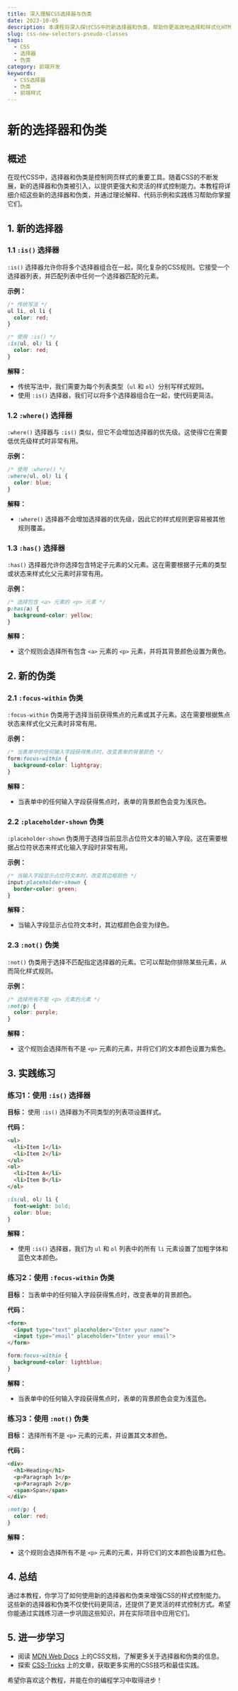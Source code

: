 ```yaml
---
title: 深入理解CSS选择器与伪类
date: 2023-10-05
description: 本课程将深入探讨CSS中的新选择器和伪类，帮助你更高效地选择和样式化HTML元素。
slug: css-new-selectors-pseudo-classes
tags:
  - CSS
  - 选择器
  - 伪类
category: 前端开发
keywords:
  - CSS选择器
  - 伪类
  - 前端样式
---
```


# 新的选择器和伪类

## 概述

在现代CSS中，选择器和伪类是控制网页样式的重要工具。随着CSS的不断发展，新的选择器和伪类被引入，以提供更强大和灵活的样式控制能力。本教程将详细介绍这些新的选择器和伪类，并通过理论解释、代码示例和实践练习帮助你掌握它们。

## 1. 新的选择器

### 1.1 `:is()` 选择器

`:is()` 选择器允许你将多个选择器组合在一起，简化复杂的CSS规则。它接受一个选择器列表，并匹配列表中任何一个选择器匹配的元素。

**示例：**

```css
/* 传统写法 */
ul li, ol li {
  color: red;
}

/* 使用 :is() */
:is(ul, ol) li {
  color: red;
}
```

**解释：**

- 传统写法中，我们需要为每个列表类型（`ul` 和 `ol`）分别写样式规则。
- 使用 `:is()` 选择器，我们可以将多个选择器组合在一起，使代码更简洁。

### 1.2 `:where()` 选择器

`:where()` 选择器与 `:is()` 类似，但它不会增加选择器的优先级。这使得它在需要低优先级样式时非常有用。

**示例：**

```css
/* 使用 :where() */
:where(ul, ol) li {
  color: blue;
}
```

**解释：**

- `:where()` 选择器不会增加选择器的优先级，因此它的样式规则更容易被其他规则覆盖。

### 1.3 `:has()` 选择器

`:has()` 选择器允许你选择包含特定子元素的父元素。这在需要根据子元素的类型或状态来样式化父元素时非常有用。

**示例：**

```css
/* 选择包含 <a> 元素的 <p> 元素 */
p:has(a) {
  background-color: yellow;
}
```

**解释：**

- 这个规则会选择所有包含 `<a>` 元素的 `<p>` 元素，并将其背景颜色设置为黄色。

## 2. 新的伪类

### 2.1 `:focus-within` 伪类

`:focus-within` 伪类用于选择当前获得焦点的元素或其子元素。这在需要根据焦点状态来样式化父元素时非常有用。

**示例：**

```css
/* 当表单中的任何输入字段获得焦点时，改变表单的背景颜色 */
form:focus-within {
  background-color: lightgray;
}
```

**解释：**

- 当表单中的任何输入字段获得焦点时，表单的背景颜色会变为浅灰色。

### 2.2 `:placeholder-shown` 伪类

`:placeholder-shown` 伪类用于选择当前显示占位符文本的输入字段。这在需要根据占位符状态来样式化输入字段时非常有用。

**示例：**

```css
/* 当输入字段显示占位符文本时，改变其边框颜色 */
input:placeholder-shown {
  border-color: green;
}
```

**解释：**

- 当输入字段显示占位符文本时，其边框颜色会变为绿色。

### 2.3 `:not()` 伪类

`:not()` 伪类用于选择不匹配指定选择器的元素。它可以帮助你排除某些元素，从而简化样式规则。

**示例：**

```css
/* 选择所有不是 <p> 元素的元素 */
:not(p) {
  color: purple;
}
```

**解释：**

- 这个规则会选择所有不是 `<p>` 元素的元素，并将它们的文本颜色设置为紫色。

## 3. 实践练习

### 练习1：使用 `:is()` 选择器

**目标：** 使用 `:is()` 选择器为不同类型的列表项设置样式。

**代码：**

```html
<ul>
  <li>Item 1</li>
  <li>Item 2</li>
</ul>
<ol>
  <li>Item A</li>
  <li>Item B</li>
</ol>
```

```css
:is(ul, ol) li {
  font-weight: bold;
  color: blue;
}
```

**解释：**

- 使用 `:is()` 选择器，我们为 `ul` 和 `ol` 列表中的所有 `li` 元素设置了加粗字体和蓝色文本颜色。

### 练习2：使用 `:focus-within` 伪类

**目标：** 当表单中的任何输入字段获得焦点时，改变表单的背景颜色。

**代码：**

```html
<form>
  <input type="text" placeholder="Enter your name">
  <input type="email" placeholder="Enter your email">
</form>
```

```css
form:focus-within {
  background-color: lightblue;
}
```

**解释：**

- 当表单中的任何输入字段获得焦点时，表单的背景颜色会变为浅蓝色。

### 练习3：使用 `:not()` 伪类

**目标：** 选择所有不是 `<p>` 元素的元素，并设置其文本颜色。

**代码：**

```html
<div>
  <h1>Heading</h1>
  <p>Paragraph 1</p>
  <p>Paragraph 2</p>
  <span>Span</span>
</div>
```

```css
:not(p) {
  color: red;
}
```

**解释：**

- 这个规则会选择所有不是 `<p>` 元素的元素，并将它们的文本颜色设置为红色。

## 4. 总结

通过本教程，你学习了如何使用新的选择器和伪类来增强CSS的样式控制能力。这些新的选择器和伪类不仅使代码更简洁，还提供了更灵活的样式控制方式。希望你能通过实践练习进一步巩固这些知识，并在实际项目中应用它们。

## 5. 进一步学习

- 阅读 [MDN Web Docs](https://developer.mozilla.org/en-US/docs/Web/CSS) 上的CSS文档，了解更多关于选择器和伪类的信息。
- 探索 [CSS-Tricks](https://css-tricks.com/) 上的文章，获取更多实用的CSS技巧和最佳实践。

希望你喜欢这个教程，并能在你的编程学习中取得进步！